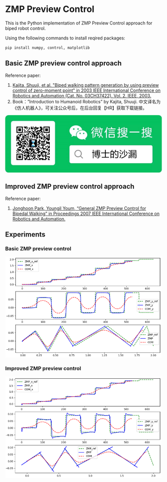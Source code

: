 # ZMP Preview Control

This is the Python implementation of ZMP Preview Control approach for biped robot control.

Using the following commands to install reqired packages:

```python
pip install numpy, control, matplotlib
```



## Basic ZMP preview control approach

Reference paper:

1. [Kajita, Shuuji, et al. "Biped walking pattern generation by using preview control of zero-moment point" in 2003 IEEE International Conference on Robotics and Automation (Cat. No. 03CH37422). Vol. 2. IEEE, 2003.](https://ieeexplore.ieee.org/iel5/8794/27834/01241826.pdf)
2. Book：”Introduction to Humanoid Robotics” by Kajita, Shuuji. 中文译名为《仿人机器人》，可关注公众号后，在后台回复【HR】获取下载链接。

<img src="pic/%E5%8D%9A%E5%A3%AB%E7%9A%84%E6%B2%99%E6%BC%8F-%E4%BA%8C%E7%BB%B4%E7%A0%81-%E5%B0%8F%E5%B0%BA%E5%AF%B8.jpg" style="zoom: 80%;" />



## Improved ZMP preview control approach

Reference paper:

1. [Jonghoon Park, Youngil Youm, “General ZMP Preview Control for Bipedal Walking” in Proceedings 2007 IEEE International Conference on Robotics and Automation.](https://ieeexplore.ieee.org/document/4209488/authors#authors)





## Experiments

### Basic ZMP preview control

![](pic/Figure_1-16411423577941.png)



### Improved ZMP preview control

![](pic/Figure_3.png)
